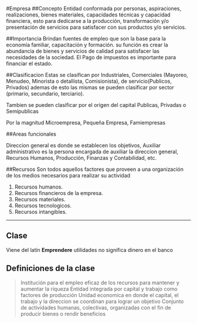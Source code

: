 #Empresa
##Concepto
Entidad conformada por personas, aspiraciones, realizaciones, bienes materiales, capacidades técnicas y capacidad financiera, esto para dedicarse a la producción, transformación y/o presentación de servicios para satisfacer con sus productos y/o servicios.

##Importancia
Brindan fuentes de empleo que son la base para la economía familiar, capacitación y formación.
su función es crear la abundancia de bienes y servicios de calidad para satisfacer las necesidades de la sociedad.
El Pago de impuestos es importante para financiar el estado.

##Clasificacion
Estas se clasifican por Industriales, Comerciales (Mayoreo, Menudeo, Minorista o detallista, Comisionista), de servicio(Publicos, Privados) ademas de esto las mismas se pueden clasificar por sector (primario, secundario, terciario).

Tambien se pueden clasificar por el origen del capital Publicas, Privadas o Semipublicas

Por la magnitud Microempresa, Pequeña Empresa, Famiempresas

##Areas funcionales

Direccion general es donde se establecen los objetivos, Auxiliar administrativo es la persona encargada de auxiliar la direccion general,
Recursos Humanos, Producción, Finanzas y Contabilidad, etc.

##Recursos
Son todos aquellos factores que proveen a una organización de los medios necesarios para realizar su actividad
 1. Recursos humanos.
 2. Recursos financieros de la empresa.
 3. Recursos materiales.
 4. Recursos tecnologicos.
 5. Recursos intangibles.

 ------
 ## Clase
 Viene del latín **Emprendere**
 utilidades no significa dinero en el banco

## Definiciones de la clase
> Institución para el empleo eficaz de los recursos para mantener y aumentar la riqueza
> Entidad integrada por capital y trabajo
 como factores de producción
> Unidad economica en donde el capital, el trabajo y la direccion se coordinan para lograr un objetivo
> Conjunto de actividades humanas, colectivas, organizadas con el fin de producir bienes o rendir beneficios
